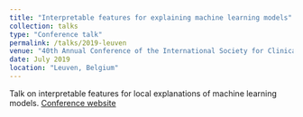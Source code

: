 ```yaml
---
title: "Interpretable features for explaining machine learning models"
collection: talks
type: "Conference talk"
permalink: /talks/2019-leuven
venue: "40th Annual Conference of the International Society for Clinical Biostatistics"
date: July 2019
location: "Leuven, Belgium"
---
```


Talk on interpretable features for local explanations of machine learning models.
[Conference website](https://kuleuvencongres.be/iscb40/)
